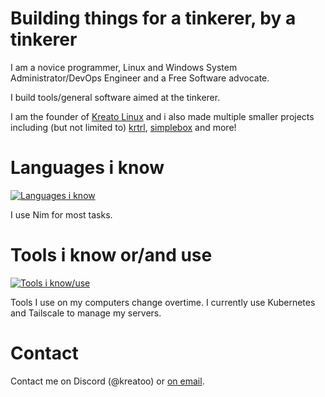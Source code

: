 # Building things for a tinkerer, by a tinkerer
I am a novice programmer, Linux and Windows System Administrator/DevOps Engineer and a Free Software advocate.

I build tools/general software aimed at the tinkerer.

I am the founder of [Kreato Linux](https://linux.kreato.dev) and i also made multiple smaller projects including (but not limited to) [krtrl](https://github.com/krtrl), [simplebox](https://github.com/kreatosuserland/simplebox) and more!

# Languages i know
[![Languages i know](https://skillicons.dev/icons?i=nim,bash,python,md,html,css,sass,lua,powershell,svelte,go)](https://skillicons.dev)

I use Nim for most tasks.

# Tools i know or/and use
[![Tools i know/use](https://skillicons.dev/icons?i=linux,windows,git,github,neovim,vim,kubernetes,ghactions,terraform,ansible,visualstudio,vscode,stackoverflow,gitlab,bsd,cloudflare,docker,discord,azure,gcp,linkedin,heroku,emacs)](https://skillicons.dev)

Tools I use on my computers change overtime. I currently use Kubernetes and Tailscale to manage my servers.

# Contact
Contact me on Discord (@kreatoo) or [on email](mailto:kreato@kreato.dev).
